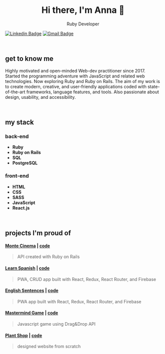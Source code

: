 <div align="center">
  <h1> Hi there, I'm Anna 👋</h1>
  <p>Ruby Developer</p>
</div>

[![Linkedin Badge](https://img.shields.io/badge/-LinkedIn-blue?style=flat-square&logo=Linkedin&logoColor=white&link=https://www.linkedin.com/in/anna-kotowicz-53692319b/)](https://www.linkedin.com/in/anna-kotowicz-53692319b/)
[![Gmail Badge](https://img.shields.io/badge/-Gmail-c14438?style=flat-square&logo=Gmail&logoColor=white&link=mailto:anna.julia.kotowicz@gmail.com)](mailto:anna.julia.kotowicz@gmail.com)

<br />

## get to know me


Highly motivated and open-minded Web-dev practitioner since 2017. Started the programming adventure with JavaScript and related web technologies. Now exploring Ruby and Ruby on Rails. The aim of my work is to create modern, creative, and user-friendly applications coded with state-of-the-art frameworks, language features, and tools. Also passionate about design, usability, and accessibility.
 
<br />

## my stack

### back-end

- __Ruby__
- __Ruby on Rails__
- __SQL__
- __PostgreSQL__

### front-end

- __HTML__
- __CSS__
- __SASS__
- __JavaScript__
- __React.js__

<br />

## projects I'm proud of

#### [Monte Cinema](https://monte-cinema-api.herokuapp.com) | [code](https://github.com/kodowicz/monte-cinema) 
> API created with Ruby on Rails

#### [Learn Spanish](https://learn-spanish.web.app/) | [code](https://github.com/kodowicz/learn-spanish) 
> PWA, CRUD app built with React, Redux, React Router, and Firebase

#### [English Sentences](https://english-grammar.web.app/) | [code](https://github.com/kodowicz/english-grammar) 
> PWA app built with React, Redux, React Router, and Firebase

#### [Mastermind Game](https://kodowicz.github.io/mastermind/) | [code](https://github.com/kodowicz/mastermind) 
> Javascript game using Drag&Drop API

#### [Plant Shop](https://kodowicz.github.io/plant-shop/) | [code](https://github.com/kodowicz/plant-shop) 
> designed website from scratch
